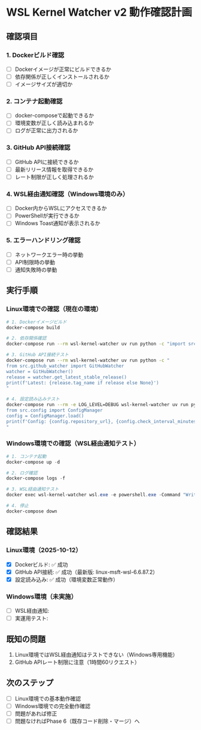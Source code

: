 # WSL Kernel Watcher v2 動作確認計画

## 確認項目

### 1. Dockerビルド確認
- [ ] Dockerイメージが正常にビルドできるか
- [ ] 依存関係が正しくインストールされるか
- [ ] イメージサイズが適切か

### 2. コンテナ起動確認
- [ ] docker-composeで起動できるか
- [ ] 環境変数が正しく読み込まれるか
- [ ] ログが正常に出力されるか

### 3. GitHub API接続確認
- [ ] GitHub APIに接続できるか
- [ ] 最新リリース情報を取得できるか
- [ ] レート制限が正しく処理されるか

### 4. WSL経由通知確認（Windows環境のみ）
- [ ] Docker内からWSLにアクセスできるか
- [ ] PowerShellが実行できるか
- [ ] Windows Toast通知が表示されるか

### 5. エラーハンドリング確認
- [ ] ネットワークエラー時の挙動
- [ ] API制限時の挙動
- [ ] 通知失敗時の挙動

## 実行手順

### Linux環境での確認（現在の環境）

```bash
# 1. Dockerイメージビルド
docker-compose build

# 2. 依存関係確認
docker-compose run --rm wsl-kernel-watcher uv run python -c "import src; print('OK')"

# 3. GitHub API接続テスト
docker-compose run --rm wsl-kernel-watcher uv run python -c "
from src.github_watcher import GitHubWatcher
watcher = GitHubWatcher()
release = watcher.get_latest_stable_release()
print(f'Latest: {release.tag_name if release else None}')
"

# 4. 設定読み込みテスト
docker-compose run --rm -e LOG_LEVEL=DEBUG wsl-kernel-watcher uv run python -c "
from src.config import ConfigManager
config = ConfigManager.load()
print(f'Config: {config.repository_url}, {config.check_interval_minutes}min')
"
```

### Windows環境での確認（WSL経由通知テスト）

```powershell
# 1. コンテナ起動
docker-compose up -d

# 2. ログ確認
docker-compose logs -f

# 3. WSL経由通知テスト
docker exec wsl-kernel-watcher wsl.exe -e powershell.exe -Command "Write-Host 'Test'"

# 4. 停止
docker-compose down
```

## 確認結果

### Linux環境（2025-10-12）
- [x] Dockerビルド: ✅ 成功
- [x] GitHub API接続: ✅ 成功（最新版: linux-msft-wsl-6.6.87.2）
- [x] 設定読み込み: ✅ 成功（環境変数正常動作） 

### Windows環境（未実施）
- [ ] WSL経由通知: 
- [ ] 実運用テスト: 

## 既知の問題

1. Linux環境ではWSL経由通知はテストできない（Windows専用機能）
2. GitHub APIレート制限に注意（1時間60リクエスト）

## 次のステップ

- [ ] Linux環境での基本動作確認
- [ ] Windows環境での完全動作確認
- [ ] 問題があれば修正
- [ ] 問題なければPhase 6（既存コード削除・マージ）へ
